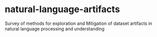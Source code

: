 # natural-language-artifacts
Survey of methods for exploration and Mitigation of dataset artifacts in natural language processing and understanding 
